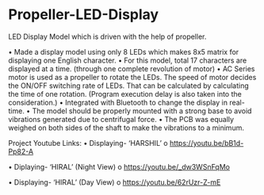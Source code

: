 # Propeller-LED-Display
LED Display Model which is driven with the help of propeller.

•	Made a display model using only 8 LEDs which makes 8x5 matrix for displaying one English character.
•	For this model, total 17 characters are displayed at a time. (through one complete revolution of motor)
•	AC Series motor is used as a propeller to rotate the LEDs. The speed of motor decides the ON/OFF switching rate of LEDs. That can be calculated by calculating the time of one rotation. (Program execution delay is also taken into the consideration.) 
•	Integrated with Bluetooth to change the display in real-time.
•	The model should be properly mounted with a strong base to avoid vibrations generated due to centrifugal force.
•	The PCB was equally weighed on both sides of the shaft to make the vibrations to a minimum.

Project Youtube Links:
•	Displaying- ‘HARSHIL’
o	https://youtu.be/bB1d-Pp82-A

•	Diplaying- ‘HIRAL’ (Night View)
o	https://youtu.be/_dw3WSnFqMo

•	Displaying- ‘HIRAL’ (Day View)
o	https://youtu.be/62rUzr-Z-mE
